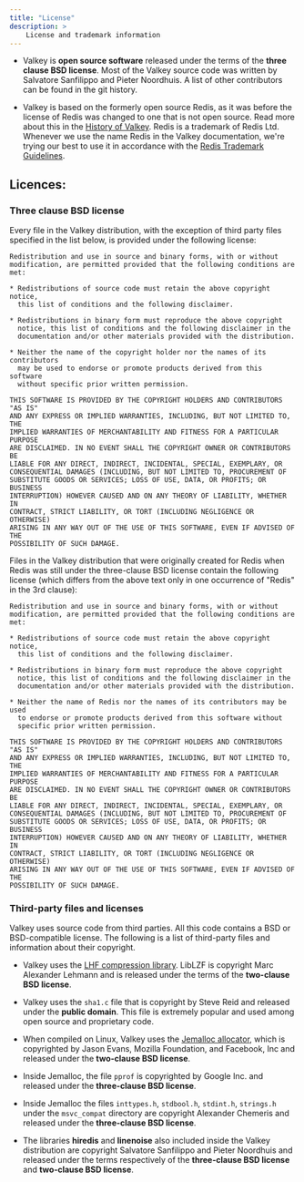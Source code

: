 ```yaml
---
title: "License"
description: >
    License and trademark information
---
```



* Valkey is **open source software** released under the terms of the **three clause BSD license**. Most of the Valkey source code was written by Salvatore Sanfilippo and Pieter Noordhuis. A list of other contributors can be found in the git history.

* Valkey is based on the formerly open source Redis, as it was before the
  license of Redis was changed to one that is not open source.
  Read more about this in the [History of Valkey](history.md).
  Redis is a trademark of Redis Ltd. Whenever we use the name Redis in the
  Valkey documentation, we're trying our best to use it in accordance with the
  [Redis Trademark Guidelines](https://redis.com/legal/trademark-guidelines/).

## Licences:

### Three clause BSD license

Every file in the Valkey distribution, with the exception of third party files
specified in the list below, is provided under the following license:

```
Redistribution and use in source and binary forms, with or without
modification, are permitted provided that the following conditions are met:

* Redistributions of source code must retain the above copyright notice,
  this list of conditions and the following disclaimer.

* Redistributions in binary form must reproduce the above copyright
  notice, this list of conditions and the following disclaimer in the
  documentation and/or other materials provided with the distribution.

* Neither the name of the copyright holder nor the names of its contributors
  may be used to endorse or promote products derived from this software
  without specific prior written permission.

THIS SOFTWARE IS PROVIDED BY THE COPYRIGHT HOLDERS AND CONTRIBUTORS "AS IS"
AND ANY EXPRESS OR IMPLIED WARRANTIES, INCLUDING, BUT NOT LIMITED TO, THE
IMPLIED WARRANTIES OF MERCHANTABILITY AND FITNESS FOR A PARTICULAR PURPOSE
ARE DISCLAIMED. IN NO EVENT SHALL THE COPYRIGHT OWNER OR CONTRIBUTORS BE
LIABLE FOR ANY DIRECT, INDIRECT, INCIDENTAL, SPECIAL, EXEMPLARY, OR
CONSEQUENTIAL DAMAGES (INCLUDING, BUT NOT LIMITED TO, PROCUREMENT OF
SUBSTITUTE GOODS OR SERVICES; LOSS OF USE, DATA, OR PROFITS; OR BUSINESS
INTERRUPTION) HOWEVER CAUSED AND ON ANY THEORY OF LIABILITY, WHETHER IN
CONTRACT, STRICT LIABILITY, OR TORT (INCLUDING NEGLIGENCE OR OTHERWISE)
ARISING IN ANY WAY OUT OF THE USE OF THIS SOFTWARE, EVEN IF ADVISED OF THE
POSSIBILITY OF SUCH DAMAGE.
```

Files in the Valkey distribution that were originally created for Redis when
Redis was still under the three-clause BSD license contain the following license
(which differs from the above text only in one occurrence of "Redis" in the 3rd
clause):

```
Redistribution and use in source and binary forms, with or without
modification, are permitted provided that the following conditions are met:

* Redistributions of source code must retain the above copyright notice,
  this list of conditions and the following disclaimer.

* Redistributions in binary form must reproduce the above copyright
  notice, this list of conditions and the following disclaimer in the
  documentation and/or other materials provided with the distribution.

* Neither the name of Redis nor the names of its contributors may be used
  to endorse or promote products derived from this software without
  specific prior written permission.

THIS SOFTWARE IS PROVIDED BY THE COPYRIGHT HOLDERS AND CONTRIBUTORS "AS IS"
AND ANY EXPRESS OR IMPLIED WARRANTIES, INCLUDING, BUT NOT LIMITED TO, THE
IMPLIED WARRANTIES OF MERCHANTABILITY AND FITNESS FOR A PARTICULAR PURPOSE
ARE DISCLAIMED. IN NO EVENT SHALL THE COPYRIGHT OWNER OR CONTRIBUTORS BE
LIABLE FOR ANY DIRECT, INDIRECT, INCIDENTAL, SPECIAL, EXEMPLARY, OR
CONSEQUENTIAL DAMAGES (INCLUDING, BUT NOT LIMITED TO, PROCUREMENT OF
SUBSTITUTE GOODS OR SERVICES; LOSS OF USE, DATA, OR PROFITS; OR BUSINESS
INTERRUPTION) HOWEVER CAUSED AND ON ANY THEORY OF LIABILITY, WHETHER IN
CONTRACT, STRICT LIABILITY, OR TORT (INCLUDING NEGLIGENCE OR OTHERWISE)
ARISING IN ANY WAY OUT OF THE USE OF THIS SOFTWARE, EVEN IF ADVISED OF THE
POSSIBILITY OF SUCH DAMAGE.
```

### Third-party files and licenses

Valkey uses source code from third parties. All this code contains a BSD or BSD-compatible license. The following is a list of third-party files and information about their copyright.

* Valkey uses the [LHF compression library](http://oldhome.schmorp.de/marc/liblzf.html). LibLZF is copyright Marc Alexander Lehmann and is released under the terms of the **two-clause BSD license**.

* Valkey uses the `sha1.c` file that is copyright by Steve Reid and released under the **public domain**. This file is extremely popular and used among open source and proprietary code.

* When compiled on Linux, Valkey uses the [Jemalloc allocator](https://github.com/jemalloc/jemalloc), which is copyrighted by Jason Evans, Mozilla Foundation, and Facebook, Inc and released under the **two-clause BSD license**.

* Inside Jemalloc, the file `pprof` is copyrighted by Google Inc. and released under the **three-clause BSD license**.

* Inside Jemalloc the files `inttypes.h`, `stdbool.h`, `stdint.h`, `strings.h` under the `msvc_compat` directory are copyright Alexander Chemeris and released under the **three-clause BSD license**.

* The libraries **hiredis** and **linenoise** also included inside the Valkey distribution are copyright Salvatore Sanfilippo and Pieter Noordhuis and released under the terms respectively of the **three-clause BSD license** and **two-clause BSD license**.
